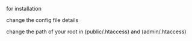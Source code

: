 for installation 

change the config file details 

change the path of your root in (public/.htaccess) and (admin/.htaccess)
